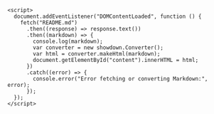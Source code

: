 <!DOCTYPE html>
<html lang="en">
  <head>
    <meta charset="UTF-8" />
    <meta name="viewport" content="width=device-width, initial-scale=1.0" />
    <title>Embed Markdown</title>
    <script src="https://cdn.jsdelivr.net/npm/showdown/dist/showdown.min.js"></script>
  </head>
  <body>
    <div id="content"></div>

    <script>
      document.addEventListener("DOMContentLoaded", function () {
        fetch("README.md")
          .then((response) => response.text())
          .then((markdown) => {
            console.log(markdown);
            var converter = new showdown.Converter();
            var html = converter.makeHtml(markdown);
            document.getElementById("content").innerHTML = html;
          })
          .catch((error) => {
            console.error("Error fetching or converting Markdown:", error);
          });
      });
    </script>
  </body>
</html>
